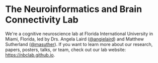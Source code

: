 # The Neuroinformatics and Brain Connectivity Lab

We're a cognitive neuroscience lab at Florida International University in Miami, Florida, led by Drs. Angela Laird ([@angielaird](https://github.com/angielaird)) and Matthew Sutherland ([@masuther](https://github.com/masuther)).
If you want to learn more about our research, papers, posters, talks, or team, check out our lab website: https://nbclab.github.io.

<!--

**Here are some ideas to get you started:**

🙋‍♀️ A short introduction - what is your organization all about?
🌈 Contribution guidelines - how can the community get involved?
👩‍💻 Useful resources - where can the community find your docs? Is there anything else the community should know?
🍿 Fun facts - what does your team eat for breakfast?
🧙 Remember, you can do mighty things with the power of [Markdown](https://guides.github.com/features/mastering-markdown/)
-->
